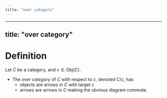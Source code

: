 ```yaml
---
title: "over category"
---
```


---
title: "over category"
---

# Definition
Let $C$ be a category, and $c\in \text{Obj}(C)$.
- The *over category* of $C$ with respect to $c$, denoted $C/c$, has
	- objects are arrows in $C$ with target $c$
	- arrows are arrows in $C$ making the obvious diagram commute.
